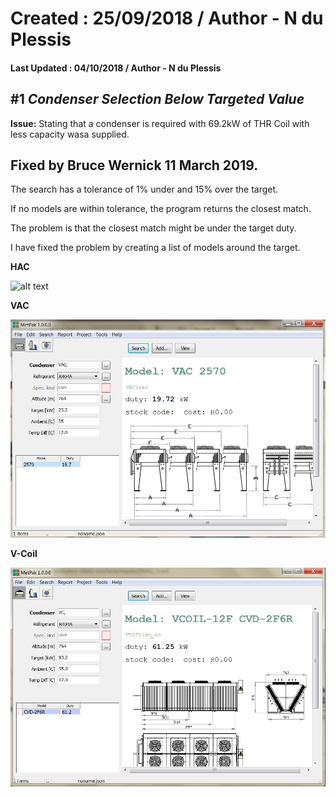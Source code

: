 # Created : 25/09/2018 / Author - N du Plessis
#### Last Updated : 04/10/2018 / Author - N du Plessis

##  #1 **_Condenser Selection Below Targeted Value_**

**Issue:** Stating that a condenser is required with 69.2kW of THR
Coil with less capacity wasa supplied.


## Fixed by Bruce Wernick 11 March 2019.

The search has a tolerance of 1% under and 15% over the target.

If no models are within tolerance, the program returns the closest match.

The problem is that the closest match might be under the target duty.

I have fixed the problem by creating a list of models around the target.



**HAC**

![alt text](UndersizedCondenser.JPG "Undersized Condenser Selection")

**VAC**

![alt text](UndersizedCondenserVAC.JPG "Undersized Condenser Selection")

**V-Coil**

![alt text](UndersizedCondenserVC.JPG "Undersized Condenser Selection")


